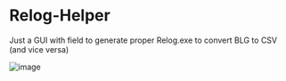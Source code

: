 # Relog-Helper
Just a GUI with field to generate proper Relog.exe to convert BLG to CSV (and vice versa)

![image](https://user-images.githubusercontent.com/33433229/222812409-c716e289-69c0-4b13-ad11-7acbedca4763.png)
